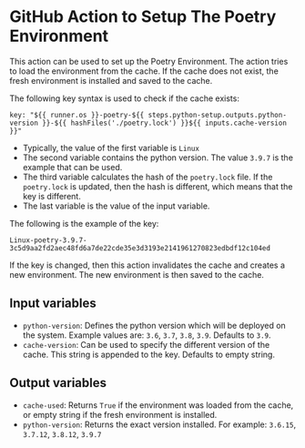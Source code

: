 # GitHub Action to Setup The Poetry Environment

This action can be used to set up the Poetry Environment. The action tries to load the environment from the cache. If the cache does not exist, the fresh environment is installed and saved to the cache.

The following key syntax is used to check if the cache exists:
```
key: "${{ runner.os }}-poetry-${{ steps.python-setup.outputs.python-version }}-${{ hashFiles('./poetry.lock') }}${{ inputs.cache-version }}"
```

* Typically, the value of the first variable is `Linux`
* The second variable contains the python version. The value `3.9.7` is the example that can be used.
* The third variable calculates the hash of the `poetry.lock` file. If the `poetry.lock` is updated, then the hash is different, which means that the key is different.
* The last variable is the value of the input variable.

The following is the example of the key:
```
Linux-poetry-3.9.7-3c5d9aa2fd2aec48fd6a7de22cde35e3d3193e2141961270823edbdf12c104ed
```

If the key is changed, then this action invalidates the cache and creates a new environment. The new environment is then saved to the cache.

## Input variables

* `python-version`: Defines the python version which will be deployed on the system. Example values are: `3.6`, `3.7`, `3.8`, `3.9`. Defaults to `3.9`.
* `cache-version`: Can be used to specify the different version of the cache. This string is appended to the key. Defaults to empty string.
## Output variables

* `cache-used`: Returns `True` if the environment was loaded from the cache, or empty string if the fresh environment is installed.
* `python-version`: Returns the exact version installed. For example: `3.6.15`, `3.7.12`, `3.8.12`, `3.9.7`
